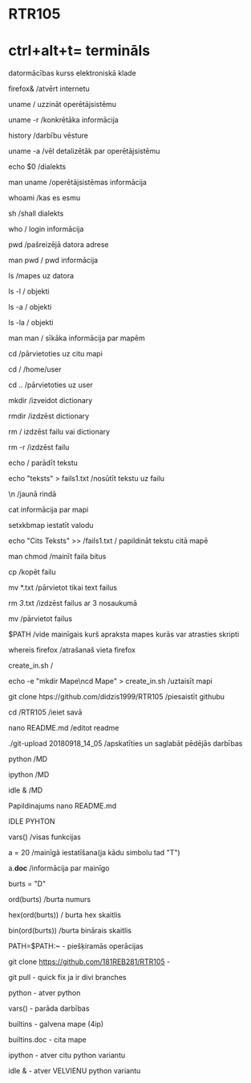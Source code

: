 # RTR105

<h1>ctrl+alt+t= termināls</h1>

datormācības kurss elektroniskā klade

firefox&  /atvērt internetu

uname  / uzzināt operētājsistēmu

uname -r  /konkrētāka informācija

history  /darbību vēsture

uname -a   /vēl detalizētāk par operētājsistēmu

echo  $0   /dialekts

man uname  /operētājsistēmas informācija

whoami  /kas es esmu

sh  /shall dialekts

who  / login informācija

pwd  /pašreizējā datora adrese

man pwd  / pwd informācija

ls  /mapes uz datora

ls -l  /    objekti

ls -a  / objekti

ls -la  / objekti

man man  / sīkāka informācija par mapēm


cd   /pārvietoties uz citu mapi

cd  /   /home/user

cd ..    /pārvietoties uz user

mkdir    /izveidot dictionary

rmdir    /izdzēst dictionary

rm       / izdzēst failu vai dictionary

rm -r    /izdzēst failu

echo     / parādīt tekstu

echo "teksts" > fails1.txt      /nosūtīt tekstu uz failu 

\n    /jaunā rindā

cat informācija par mapi

setxkbmap iestatīt valodu

echo "Cits Teksts" >> /fails1.txt   / papildināt tekstu citā mapē

man chmod    /mainīt faila bitus

cp         /kopēt failu

mv *.txt     /pārvietot tikai text failus

rm *3*.txt     /izdzēst failus ar 3 nosaukumā

mv      /pārvietot failus

$PATH   /vide mainīgais kurš apraksta mapes kurās var atrasties skripti

whereis firefox    /atrašanaš vieta firefox

create_in.sh       /

echo -e "mkdir Mape\ncd Mape" > create_in.sh      /uztaisīt mapi

git clone htps://github.com/didzis1999/RTR105    /piesaistīt githubu 

cd /RTR105    /ieiet savā

nano README.md    /editot readme

./git-upload 20180918_14_05      /apskatīties un saglabāt pēdējās darbības 

python    /MD

ipython     /MD

idle &    /MD

Papildinajums nano README.md


IDLE PYHTON

vars()     /visas funkcijas

a = 20   /mainīgā iestatīšana(ja kādu simbolu tad "T")

a.__doc__     /informācija par mainīgo

burts = "D" 

ord(burts)  /burta numurs

hex(ord(burts))    / burta hex skaitlis

bin(ord(burts))    /burta binārais skaitlis

PATH=$PATH:~ - piešķiramās operācijas

git clone https://github.com/181REB281/RTR105 -

git pull - quick fix ja ir divi branches

python - atver python

vars() - parāda darbības

builtins - galvena mape (4ip)

builtins.doc - cita mape

ipython - atver citu python variantu

idle & - atver VELVIENU python variantu


